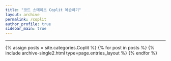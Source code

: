 ```yaml
---
title: "코드 스테이츠 Coplit 복습하기"
layout: archive
permalink: /coplit
author_profile: true
sidebar_main: true
---
```


<!-- 공백이 포함되어 있는 카테고리 이름의 경우 site.categories.['a b c'] 이런식으로! -->

---

{% assign posts = site.categories.Coplit %}
{% for post in posts %} {% include archive-single2.html type=page.entries_layout %} {% endfor %}
